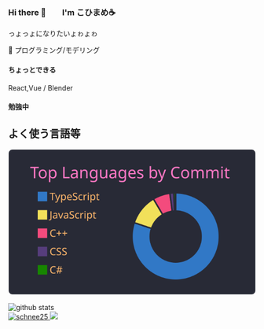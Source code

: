 ### Hi there 👋　　I'm こひまめ&#x2615;
っょっょになりたいょゎょゎ 

👀 プログラミング/モデリング 
#### ちょっとできる
React,Vue / Blender
#### 勉強中




<!--
**schnee25/schnee25** is a ✨ _special_ ✨ repository because its `README.md` (this file) appears on your GitHub profile.

Here are some ideas to get you started:

- 🔭 I’m currently working on ...
- 🌱 I’m currently learning ...
- 👯 I’m looking to collaborate on ...
- 🤔 I’m looking for help with ...
- 💬 Ask me about ...
- 📫 How to reach me: ...
- 😄 Pronouns: ...
- ⚡ Fun fact: ...
-->

## よく使う言語等
<!-- [![Top Langs](https://github-readme-stats.vercel.app/api/top-langs/?username=schnee25&layout=compact&theme=dracula)](https://github.com/anuraghazra/github-readme-stats)
[![Anurag's GitHub stats](https://github-readme-stats.vercel.app/api?username=schnee25&theme=dracula&show_icons=true)](https://github.com/anuraghazra/github-readme-stats)
[![](https://raw.githubusercontent.com/schnee25/schnee25/main/profile-summary-card-output/dracula/3-stats.svg)](https://github.com/vn7n24fzkq/github-profile-summary-cards) 
 -->
 
 [![](https://raw.githubusercontent.com/schnee25/schnee25/main/profile-summary-card-output/dracula/2-most-commit-language.svg)](https://github.com/vn7n24fzkq/github-profile-summary-cards)
 

  <img alt="github stats" height="150px" src="https://github-readme-stats.vercel.app/api?username=schnee25&theme=dracula&show_icons=ture" />


<div align="left"> 
    <a href="https://github.com/schnee25/schnee25/">
      <img src="https://komarev.com/ghpvc/?username=schnee25" alt="schnee25" />
    </a>
    <a href="https://github.com/schnee25">
      <img height="20" src="https://img.shields.io/github/followers/schnee25?label=follow&logo=github&style=flat" />
    </a>
 </div>
  
